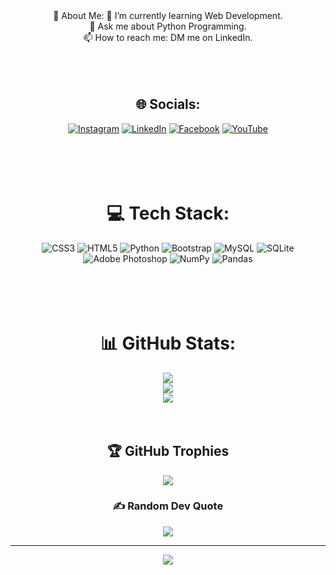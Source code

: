 <div align = "center">
 💫 About Me:
🌱 I’m currently learning Web Development.<br>💬 Ask me about Python Programming.<br>📫 How to reach me: DM me on LinkedIn.<br><br><br><br>


## 🌐 Socials:<br>
[![Instagram](https://img.shields.io/badge/Instagram-%23E4405F.svg?logo=Instagram&logoColor=white)](https://instagram.com/srikanth_4441)
  [![LinkedIn](https://img.shields.io/badge/LinkedIn-%230077B5.svg?logo=linkedin&logoColor=white)](https://linkedin.com/in/kongala-srikanth-77568b19a)
  [![Facebook](https://img.shields.io/badge/Facebook-%231877F2.svg?logo=Facebook&logoColor=white)](https://facebook.com/people/Srikanth-Yadav/100010482063966/?mibextid=ZbWKwL) 
  [![YouTube](https://img.shields.io/badge/YouTube-%23FF0000.svg?logo=YouTube&logoColor=white)](https://youtube.com/@technicalsrikanth) 
<br><br><br><br><br>
# 💻 Tech Stack:<br>
![CSS3](https://img.shields.io/badge/css3-%231572B6.svg?style=for-the-badge&logo=css3&logoColor=white) ![HTML5](https://img.shields.io/badge/html5-%23E34F26.svg?style=for-the-badge&logo=html5&logoColor=white) ![Python](https://img.shields.io/badge/python-3670A0?style=for-the-badge&logo=python&logoColor=ffdd54) ![Bootstrap](https://img.shields.io/badge/bootstrap-%23563D7C.svg?style=for-the-badge&logo=bootstrap&logoColor=white) ![MySQL](https://img.shields.io/badge/mysql-%2300f.svg?style=for-the-badge&logo=mysql&logoColor=white) ![SQLite](https://img.shields.io/badge/sqlite-%2307405e.svg?style=for-the-badge&logo=sqlite&logoColor=white) ![Adobe Photoshop](https://img.shields.io/badge/adobephotoshop-%2331A8FF.svg?style=for-the-badge&logo=adobephotoshop&logoColor=white) ![NumPy](https://img.shields.io/badge/numpy-%23013243.svg?style=for-the-badge&logo=numpy&logoColor=white) ![Pandas](https://img.shields.io/badge/pandas-%23150458.svg?style=for-the-badge&logo=pandas&logoColor=white)
  <br><br><br><br><br>
# 📊 GitHub Stats:<br>
![](https://github-readme-stats.vercel.app/api?username=Kongala-Srikanth&theme=highcontrast&hide_border=true&include_all_commits=true&count_private=true)<br/>
![](https://github-readme-streak-stats.herokuapp.com/?user=Kongala-Srikanth&theme=highcontrast&hide_border=true)<br/>
![](https://github-readme-stats.vercel.app/api/top-langs/?username=Kongala-Srikanth&theme=highcontrast&hide_border=true&include_all_commits=true&count_private=true&layout=compact)
<br><br><br>
## 🏆 GitHub Trophies
![](https://github-profile-trophy.vercel.app/?username=Kongala-Srikanth&theme=radical&no-frame=true&no-bg=true&margin-w=4)

### ✍️ Random Dev Quote
![](https://quotes-github-readme.vercel.app/api?type=horizontal&theme=gruvbox)

---
[![](https://visitcount.itsvg.in/api?id=Kongala-Srikanth&icon=7&color=6)](https://visitcount.itsvg.in)
  </div

<!-- Proudly created with GPRM ( https://gprm.itsvg.in ) -->
